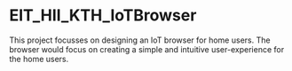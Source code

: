 # EIT_HII_KTH_IoTBrowser
This project focusses on designing an IoT browser for home users. The browser would focus on creating a simple and intuitive user-experience for the home users.

